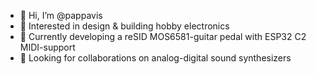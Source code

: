 - 👋 Hi, I’m @pappavis
- 👀 Interested in design & building hobby electronics
- 🌱 Currently developing a reSID MOS6581-guitar pedal with ESP32 C2 MIDI-support
- 💞️ Looking for collaborations on analog-digital sound synthesizers


<!---
pappavis/pappavis is a ✨ special ✨ repository because its `README.md` (this file) appears on your GitHub profile.
You can click the Preview link to take a look at your changes.
--->

